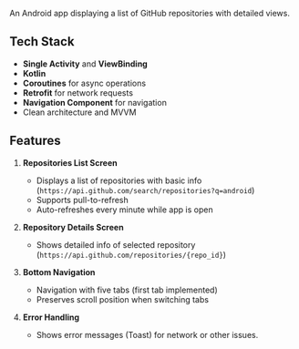 An Android app displaying a list of GitHub repositories with detailed views.

## Tech Stack
- **Single Activity** and **ViewBinding**
- **Kotlin**
- **Coroutines** for async operations
- **Retrofit** for network requests
- **Navigation Component** for navigation
- Clean architecture and MVVM

## Features
1. **Repositories List Screen**
   - Displays a list of repositories with basic info (`https://api.github.com/search/repositories?q=android`)
   - Supports pull-to-refresh
   - Auto-refreshes every minute while app is open

2. **Repository Details Screen**
   - Shows detailed info of selected repository (`https://api.github.com/repositories/{repo_id}`)

3. **Bottom Navigation**
   - Navigation with five tabs (first tab implemented)
   - Preserves scroll position when switching tabs

4. **Error Handling**
   - Shows error messages (Toast) for network or other issues.
